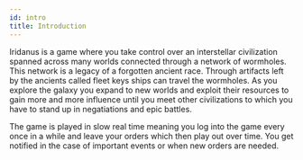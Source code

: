 ```yaml
---
id: intro
title: Introduction
---
```


Iridanus is a game where you take control over an interstellar civilization spanned across many worlds connected through a network of wormholes. This network is a legacy of a forgotten ancient race. Through artifacts left by the ancients called fleet keys ships can travel the wormholes. As you explore the galaxy you expand to new worlds and exploit their resources to gain more and more influence until you meet other civilizations to which you have to stand up in negatiations and epic battles.

The game is played in slow real time meaning you log into the game every once in a while and leave your orders which then play out over time. You get notified in the case of important events or when new orders are needed. 
